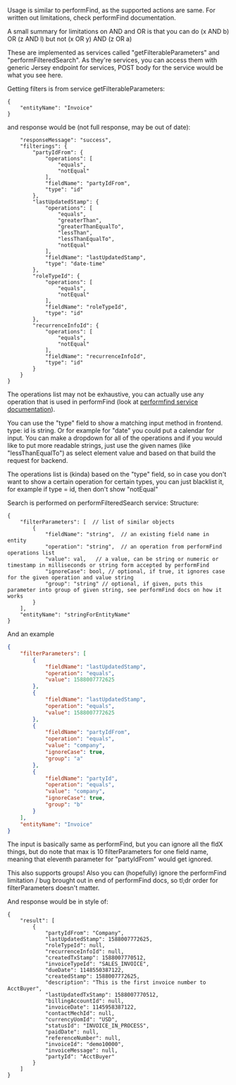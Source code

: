 Usage is similar to performFind, as the supported actions are same. For written out limitations, check performFind documentation.

A small summary for limitations on AND and OR is that you can do (x AND b) OR (z AND l) but not (x OR y) AND (z OR a)

These are implemented as services called "getFilterableParameters" and "performFilteredSearch". As they're services, you can access them with generic Jersey endpoint for services, POST body for the service would be what you see here.

Getting filters is from service getFilterableParameters:
```
{
    "entityName": "Invoice"
}
```
and response would be (not full response, may be out of date):
```
    "responseMessage": "success",
    "filterings": {
        "partyIdFrom": {
            "operations": [
                "equals",
                "notEqual"
            ],
            "fieldName": "partyIdFrom",
            "type": "id"
        },
        "lastUpdatedStamp": {
            "operations": [
                "equals",
                "greaterThan",
                "greaterThanEqualTo",
                "lessThan",
                "lessThanEqualTo",
                "notEqual"
            ],
            "fieldName": "lastUpdatedStamp",
            "type": "date-time"
        },
        "roleTypeId": {
            "operations": [
                "equals",
                "notEqual"
            ],
            "fieldName": "roleTypeId",
            "type": "id"
        },
        "recurrenceInfoId": {
            "operations": [
                "equals",
                "notEqual"
            ],
            "fieldName": "recurrenceInfoId",
            "type": "id"
        }
    }
}
```
The operations list may not be exhaustive, you can actually use any operation that is used in performFind (look at [performfind service documentation](./performfind-service.md)). 

You can use the "type" field to show a matching input method in frontend. type: id is string. Or for example for "date" you could put a calendar for input. You can make a dropdown for all of the operations and if you would like to put more readable strings, just use the given names (like "lessThanEqualTo") as select element value and based on that build the request for backend.

The operations list is (kinda) based on the "type" field, so in case you don't want to show a certain operation for certain types, you can just blacklist it, for example if type = id, then don't show "notEqual"

Search is performed on performFilteredSearch service:
Structure:
```
{
    "filterParameters": [  // list of similar objects
        {
            "fieldName": "string",  // an existing field name in entity
            "operation": "string",  // an operation from performFind operations list
            "value": val,   // a value, can be string or numeric or timestamp in milliseconds or string form accepted by performFind
            "ignoreCase": bool, // optional, if true, it ignores case for the given operation and value string
            "group": "string" // optional, if given, puts this parameter into group of given string, see performFind docs on how it works
        }
    ],
    "entityName": "stringForEntityName"
}
```
And an example
```json
{
    "filterParameters": [
        {
            "fieldName": "lastUpdatedStamp",
            "operation": "equals",
            "value": 1588007772625
        },
        {
            "fieldName": "lastUpdatedStamp",
            "operation": "equals",
            "value": 1588007772625
        },
        {
            "fieldName": "partyIdFrom",
            "operation": "equals",
            "value": "company",
            "ignoreCase": true,
            "group": "a"
        },
        {
            "fieldName": "partyId",
            "operation": "equals",
            "value": "company",
            "ignoreCase": true,
            "group": "b"
        }
    ],
    "entityName": "Invoice"
}
```

The input is basically same as performFind, but you can ignore all the fldX things, but do note that max is 10 filterParameters for one field name, meaning that eleventh parameter for "partyIdFrom" would get ignored.

This also supports groups! Also you can (hopefully) ignore the performFind limitation / bug brought out in end of performFind docs, so tl;dr order for filterParameters doesn't matter. 

And response would be in style of:
```
{
    "result": [
        {
            "partyIdFrom": "Company",
            "lastUpdatedStamp": 1588007772625,
            "roleTypeId": null,
            "recurrenceInfoId": null,
            "createdTxStamp": 1588007770512,
            "invoiceTypeId": "SALES_INVOICE",
            "dueDate": 1148550387122,
            "createdStamp": 1588007772625,
            "description": "This is the first invoice number to AcctBuyer",
            "lastUpdatedTxStamp": 1588007770512,
            "billingAccountId": null,
            "invoiceDate": 1145958387122,
            "contactMechId": null,
            "currencyUomId": "USD",
            "statusId": "INVOICE_IN_PROCESS",
            "paidDate": null,
            "referenceNumber": null,
            "invoiceId": "demo10000",
            "invoiceMessage": null,
            "partyId": "AcctBuyer"
        }
    ]
}
```